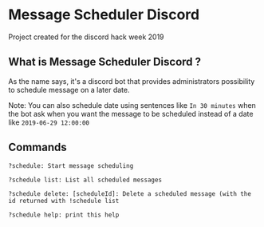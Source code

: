 # Message Scheduler Discord

Project created for the discord hack week 2019

## What is Message Scheduler Discord ?

As the name says, it's a discord bot that provides administrators possibility to schedule message on a later date.

Note: You can also schedule date using sentences like `In 30 minutes` when the bot ask when you want the message to be scheduled instead of a date like `2019-06-29 12:00:00`

## Commands 
```
?schedule: Start message scheduling

?schedule list: List all scheduled messages

?schedule delete: [scheduleId]: Delete a scheduled message (with the id returned with !schedule list

?schedule help: print this help
```
